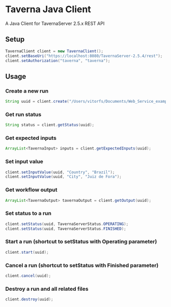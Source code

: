 # Taverna Java Client

A Java Client for TavernaServer 2.5.x REST API

## Setup

```java
TavernaClient client = new TavernaClient();
client.setBaseUri("https://localhost:8080/TavernaServer-2.5.4/rest");
client.setAuthorization("taverna", "taverna");
```

## Usage

### Create a new run

```java
String uuid = client.create("/Users/vitorfs/Documents/Web_Service_example.t2flow");
```

### Get run status

```java
String status = client.getStatus(uuid);
```

### Get expected inputs

```java
ArrayList<TavernaInput> inputs = client.getExpectedInputs(uuid);
```

### Set input value

```java
client.setInputValue(uuid, "Country", "Brazil");
client.setInputValue(uuid, "City", "Juiz de Fora");
```

### Get workflow output
```java
ArrayList<TavernaOutput> tavernaOutput = client.getOutput(uuid);
```

### Set status to a run

```java
client.setStatus(uuid, TavernaServerStatus.OPERATING);
client.setStatus(uuid, TavernaServerStatus.FINISHED);
```

### Start a run (shortcut to setStatus with Operating parameter)

```java
client.start(uuid);
```

### Cancel a run (shortcut to setStatus with Finished parameter)

```java
client.cancel(uuid);
```

### Destroy a run and all related files

```java
client.destroy(uuid);
```
